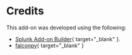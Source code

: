 # Credits

This add-on was developed using the following:

- [Splunk Add-on Builder](https://splunkbase.splunk.com/app/2962/){ target="_blank" }.
- [falconpy](https://falconpy.io/){ target="_blank" }
